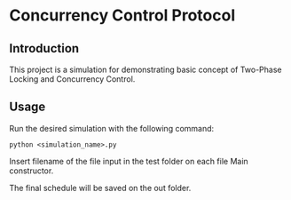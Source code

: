 # Concurrency Control Protocol

## Introduction
This project is a simulation for demonstrating basic concept of Two-Phase Locking and Concurrency Control.

## Usage

Run the desired simulation with the following command:

    python <simulation_name>.py

Insert filename of the file input in the test folder on each file Main constructor.

The final schedule will be saved on the out folder.
